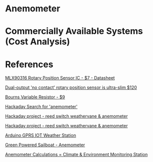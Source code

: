 Anemometer
==========

Commercially Available Systems (Cost Analysis)
==============================================

References
==========

[MLX90316 Rotary Position Sensor IC - $7 - Datasheet](https://www.mouser.com/datasheet/2/734/MLX90316-Datasheet-Melexis-953286.pdf)

[Dual-output 'no contact' rotary position sensor is ultra-slim $120](https://www.engineerlive.com/content/22512)

[Bourns Variable Resistor - $9](https://www.mouser.com/ProductDetail/Bourns/ESD1D-S00-GC0024L/?qs=CrTVAl0CcnKJsKzUk15nsA%3D%3D&gclid=EAIaIQobChMI7eCilvbH2gIVD8RkCh3SpgSjEAYYBiABEgK8QPD_BwE)

[Hackaday Search for 'anemometer'](https://hackaday.io/search?term=anemometer&page=4)

[Hackaday project - reed switch weathervane & anemometer](https://hackaday.io/project/1878-modular-weather-station)

[Hackaday project - reed switch weathervane & anemometer](http://diy-scib.org/Project/weather-station)

[Arduino GPRS IOT Weather Station](https://hackaday.io/project/21210/logs)

[Green Powered Sailboat - Anemometer](https://hackaday.io/project/10652-green-powered-sailboat/log/49500-anemometer)

[Anemometer Calculations = Climate & Environment Monitoring Station](https://hackaday.io/project/18838-climate-environment-monitoring-station/log/53654-anemometer-calculations)
